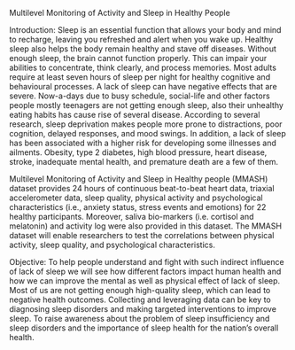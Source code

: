 Multilevel Monitoring of Activity and Sleep in Healthy People

Introduction: 
Sleep is an essential function that allows your body and mind to recharge, leaving you refreshed and alert when you wake up. 
Healthy sleep also helps the body remain healthy and stave off diseases. Without enough sleep, the brain cannot function properly. 
This can impair your abilities to concentrate, think clearly, and process memories. Most adults require at least seven hours of sleep 
per night for healthy cognitive and behavioural processes. A lack of sleep can have negative effects that are severe. Now-a-days due to busy schedule,
social-life and other factors people mostly teenagers are not getting enough sleep, also their unhealthy eating habits has cause rise of several disease.
According to several research, sleep deprivation makes people more prone to distractions, poor cognition, delayed responses, and mood swings. In addition,
a lack of sleep has been associated with a higher risk for developing some illnesses and ailments. Obesity, type 2 diabetes, high blood pressure, heart disease,
stroke, inadequate mental health, and premature death are a few of them.

Multilevel Monitoring of Activity and Sleep in Healthy people (MMASH) dataset provides 24 hours of continuous beat-to-beat heart data, triaxial accelerometer data,
sleep quality, physical activity and psychological characteristics (i.e., anxiety status, stress events and emotions) for 22 healthy participants. Moreover, saliva bio-markers 
(i.e. cortisol and melatonin) and activity log were also provided in this dataset. The MMASH dataset will enable researchers to test the correlations between physical activity, 
sleep quality, and psychological characteristics.

Objective:
To help people understand and fight with such indirect influence of lack of sleep we will see how different factors impact human health and how we can
improve the mental as well as physical effect of lack of sleep. Most of us are not getting enough high-quality sleep, which can lead to negative health 
outcomes. Collecting and leveraging data can be key to diagnosing sleep disorders and making targeted interventions to improve sleep. To raise awareness
about the problem of sleep insufficiency and sleep disorders and the importance of sleep health for the nation’s overall health.
